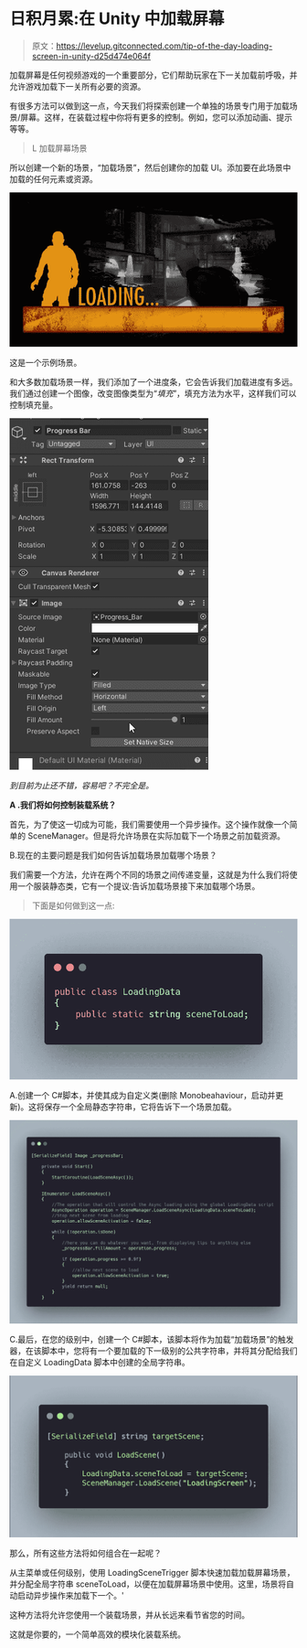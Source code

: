 # 日积月累:在 Unity 中加载屏幕

> 原文：<https://levelup.gitconnected.com/tip-of-the-day-loading-screen-in-unity-d25d474e064f>

加载屏幕是任何视频游戏的一个重要部分，它们帮助玩家在下一关加载前呼吸，并允许游戏加载下一关所有必要的资源。

有很多方法可以做到这一点，今天我们将探索创建一个单独的场景专门用于加载场景/屏幕。这样，在装载过程中你将有更多的控制。例如，您可以添加动画、提示等等。

> L 加载屏幕场景

所以创建一个新的场景，“加载场景”，然后创建你的加载 UI。添加要在此场景中加载的任何元素或资源。

![](img/81c7ed0535cf549b7ebb5d1153f49c12.png)

这是一个示例场景。

和大多数加载场景一样，我们添加了一个进度条，它会告诉我们加载进度有多远。我们通过创建一个图像，改变图像类型为“*填充*”，填充方法为水平，这样我们可以控制填充量。

![](img/8c0debd592bb3dacb9c87fda21fc1d87.png)

*到目前为止还不错，容易吧？不完全是。*

**A .我们将如何控制装载系统？**

首先，为了使这一切成为可能，我们需要使用一个异步操作。这个操作就像一个简单的 SceneManager。但是将允许场景在实际加载下一个场景之前加载资源。

B.现在的主要问题是我们如何告诉加载场景加载哪个场景？

我们需要一个方法，允许在两个不同的场景之间传递变量，这就是为什么我们将使用一个服装静态类，它有一个提议:告诉加载场景接下来加载哪个场景。

> 下面是如何做到这一点:

![](img/f2229a4c55b8592663684cb498f806bb.png)

A.创建一个 C#脚本，并使其成为自定义类(删除 Monobeahaviour，启动并更新)。这将保存一个全局静态字符串，它将告诉下一个场景加载。

![](img/9a35a0df8c592482f1760a9112f28eaa.png)

C.最后，在您的级别中，创建一个 C#脚本，该脚本将作为加载“加载场景”的触发器，在该脚本中，您将有一个要加载的下一级别的公共字符串，并将其分配给我们在自定义 LoadingData 脚本中创建的全局字符串。

![](img/79a64f00e48f0b30201d4780cb2f8aa0.png)

那么，所有这些方法将如何组合在一起呢？

从主菜单或任何级别，使用 LoadingSceneTrigger 脚本快速加载加载屏幕场景，并分配全局字符串 sceneToLoad，以便在加载屏幕场景中使用。这里，场景将自动启动异步操作来加载下一个。'

这种方法将允许您使用一个装载场景，并从长远来看节省您的时间。

这就是你要的，一个简单高效的模块化装载系统。